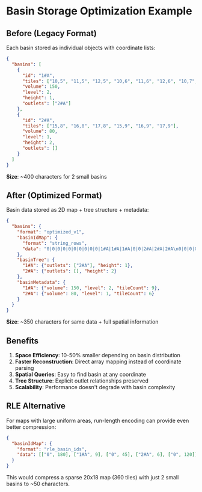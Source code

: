 # Basin Storage Optimization Example

## Before (Legacy Format)
Each basin stored as individual objects with coordinate lists:

```json
{
  "basins": [
    {
      "id": "1#A",
      "tiles": ["10,5", "11,5", "12,5", "10,6", "11,6", "12,6", "10,7", "11,7", "12,7"],
      "volume": 150,
      "level": 2,
      "height": 1,
      "outlets": ["2#A"]
    },
    {
      "id": "2#A", 
      "tiles": ["15,8", "16,8", "17,8", "15,9", "16,9", "17,9"],
      "volume": 80,
      "level": 1,
      "height": 2,
      "outlets": []
    }
  ]
}
```

**Size**: ~400 characters for 2 small basins

## After (Optimized Format)
Basin data stored as 2D map + tree structure + metadata:

```json
{
  "basins": {
    "format": "optimized_v1",
    "basinIdMap": {
      "format": "string_rows", 
      "data": "0|0|0|0|0|0|0|0|0|0|1#A|1#A|1#A|0|0|2#A|2#A|2#A\n0|0|0|0|0|0|0|0|0|0|1#A|1#A|1#A|0|0|2#A|2#A|2#A\n0|0|0|0|0|0|0|0|0|0|1#A|1#A|1#A|0|0|0|0|0"
    },
    "basinTree": {
      "1#A": {"outlets": ["2#A"], "height": 1},
      "2#A": {"outlets": [], "height": 2}
    },
    "basinMetadata": {
      "1#A": {"volume": 150, "level": 2, "tileCount": 9},
      "2#A": {"volume": 80, "level": 1, "tileCount": 6}
    }
  }
}
```

**Size**: ~350 characters for same data + full spatial information

## Benefits

1. **Space Efficiency**: 10-50% smaller depending on basin distribution
2. **Faster Reconstruction**: Direct array mapping instead of coordinate parsing
3. **Spatial Queries**: Easy to find basin at any coordinate
4. **Tree Structure**: Explicit outlet relationships preserved
5. **Scalability**: Performance doesn't degrade with basin complexity

## RLE Alternative
For maps with large uniform areas, run-length encoding can provide even better compression:

```json
{
  "basinIdMap": {
    "format": "rle_basin_ids",
    "data": [["0", 180], ["1#A", 9], ["0", 45], ["2#A", 6], ["0", 120]]
  }
}
```

This would compress a sparse 20x18 map (360 tiles) with just 2 small basins to ~50 characters.
